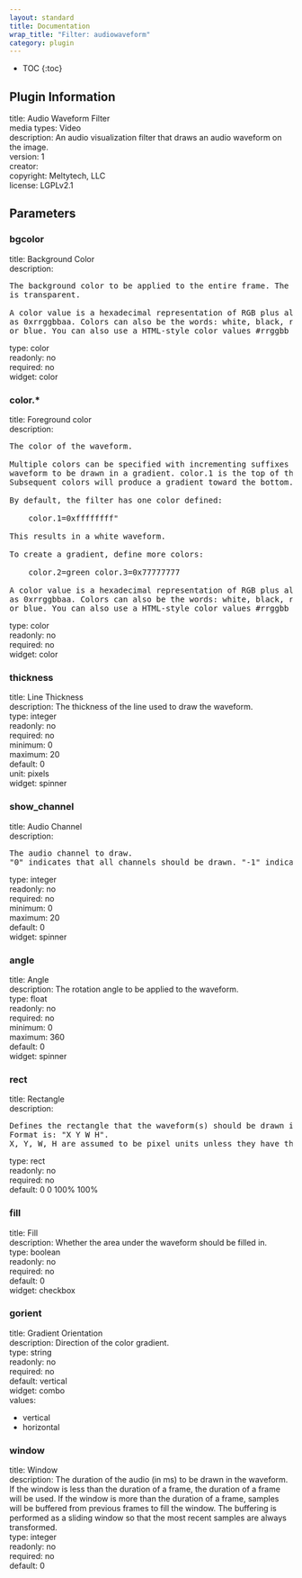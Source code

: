```yaml
---
layout: standard
title: Documentation
wrap_title: "Filter: audiowaveform"
category: plugin
---
```

* TOC
{:toc}

## Plugin Information

title: Audio Waveform Filter  
media types:
Video  
description: An audio visualization filter that draws an audio waveform on the image.  
version: 1  
creator:   
copyright: Meltytech, LLC  
license: LGPLv2.1  

## Parameters

### bgcolor

title: Background Color    
description:
<pre>
The background color to be applied to the entire frame. The default color
is transparent.

A color value is a hexadecimal representation of RGB plus alpha channel
as 0xrrggbbaa. Colors can also be the words: white, black, red, green,
or blue. You can also use a HTML-style color values #rrggbb or #aarrggbb.
</pre>
type: color  
readonly: no  
required: no  
widget: color  

### color.*

title: Foreground color    
description:
<pre>
The color of the waveform.

Multiple colors can be specified with incrementing suffixes to cause the
waveform to be drawn in a gradient. color.1 is the top of the waveform.
Subsequent colors will produce a gradient toward the bottom.

By default, the filter has one color defined:

    color.1=0xffffffff"

This results in a white waveform.

To create a gradient, define more colors:

    color.2=green color.3=0x77777777

A color value is a hexadecimal representation of RGB plus alpha channel
as 0xrrggbbaa. Colors can also be the words: white, black, red, green,
or blue. You can also use a HTML-style color values #rrggbb or #aarrggbb.
</pre>
type: color  
readonly: no  
required: no  
widget: color  

### thickness

title: Line Thickness    
description:
The thickness of the line used to draw the waveform.  
type: integer  
readonly: no  
required: no  
minimum: 0  
maximum: 20  
default: 0  
unit: pixels  
widget: spinner  

### show_channel

title: Audio Channel    
description:
<pre>
The audio channel to draw.
"0" indicates that all channels should be drawn. "-1" indicates that all channels will be added together in a single waveform.
</pre>
type: integer  
readonly: no  
required: no  
minimum: 0  
maximum: 20  
default: 0  
widget: spinner  

### angle

title: Angle    
description:
The rotation angle to be applied to the waveform.  
type: float  
readonly: no  
required: no  
minimum: 0  
maximum: 360  
default: 0  
widget: spinner  

### rect

title: Rectangle    
description:
<pre>
Defines the rectangle that the waveform(s) should be drawn in.
Format is: "X Y W H".
X, Y, W, H are assumed to be pixel units unless they have the suffix '%'.
</pre>
type: rect  
readonly: no  
required: no  
default: 0 0 100% 100%  

### fill

title: Fill    
description:
Whether the area under the waveform should be filled in.  
type: boolean  
readonly: no  
required: no  
default: 0  
widget: checkbox  

### gorient

title: Gradient Orientation    
description:
Direction of the color gradient.  
type: string  
readonly: no  
required: no  
default: vertical  
widget: combo  
values:  

* vertical
* horizontal

### window

title: Window    
description:
The duration of the audio (in ms) to be drawn in the waveform. If the window is less than the duration of a frame, the duration of a frame will be used. If the window is more than the duration of a frame, samples will be buffered from previous frames to fill the window. The buffering is performed as a sliding window so that the most recent samples are always transformed.  
type: integer  
readonly: no  
required: no  
default: 0  


